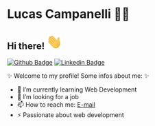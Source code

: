 # **Lucas Campanelli** :man_technologist:

## Hi there! <img style="margin: 0 auto" src="https://github.com/ABSphreak/ABSphreak/blob/master/gifs/Hi.gif" height="35">

[![Github Badge](https://img.shields.io/badge/-Github-000?style=flat-square&logo=Github&logoColor=white)](https://github.com/lucascampanelli)
[![Linkedin Badge](https://img.shields.io/badge/-LinkedIn-blue?style=flat-square&logo=Linkedin&logoColor=white)](https://www.linkedin.com/in/lucascampanelli/)

✨ Welcome to my profile! Some infos about me: ✨

- 🌱 I’m currently learning Web Development
- 🤔 I’m looking for a job
- 📫 How to reach me: [E-mail](mailto:lucas.campanelli@outlook.com)
- ⚡ Passionate about web development
